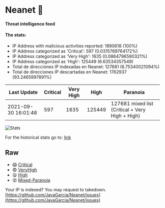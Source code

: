 # Neanet :hocho:
#### Threat intelligence feed
#### The stats:

- IP Address with malicious activities reported: 1890618 (100%)
- IP Address categorized as 'Critical':  597 (0.0315769764172%)
- IP Address categorized as 'Very High':  1635 (0.0864796590321%)
- IP Address categorized as 'High':  125449 (6.63534357549)
- Total de direcciones IP indexadas en Neanet:  127681 (6.75340021094%)
- Total de direcciones IP descartadas en Neanet:  1762937 (93.2465997891%)

| Last Update | Critical | Very High | High | Paranoia |
| --- | --- | --- | --- | --- |
| 2021-09-30 16:01:48 | 597 | 1635 | 125449 | 127681 mixed list (Critical + Very High + High)|

![Stats](https://docs.google.com/spreadsheets/d/e/2PACX-1vSnaNMIXVabIpDJjufMlzH7poXnshF3mgd8Is1g9ytUEzVsP5my4Trn8f-xkoLLQ38xpL3HtmUexLo6/pubchart?oid=501124687&format=image)

For the historical stats go to: [link](/stats.csv)
## Raw
- :scream: [Critical](https://raw.githubusercontent.com/JavaGarcia/Neanet/master/blacklists/neanet_critical.txt)
- :fearful: [VeryHigh](https://raw.githubusercontent.com/JavaGarcia/Neanet/master/blacklists/neanet_veryHigh.txtt)
- :frowning: [High](https://raw.githubusercontent.com/JavaGarcia/Neanet/master/blacklists/neanet_high.txt)
- :dizzy_face: [Mixed-Paranoia](https://raw.githubusercontent.com/JavaGarcia/Neanet/master/blacklists/neanet_all.txt)


Your IP is indexed? You may request to takedown. [https://github.com/JavaGarcia/Neanet/issues](https://github.com/JavaGarcia/Neanet/issues)














































































































































































































































































































































































































































































































































































































































































































































































































































































































































































































































































































































































































































































































































































































































































































































































































































































































































































































































































































































































































































































































































































































































































































































































































































































































































































































































































































































































































































































































































































































































































































































































































































































































































































































































































































































































































































































































































































































































































































































































































































































































































































































































































































































































































































































































































































































































































































































































































































































































































































































































































































































































































































































































































































































































































































































































































































































































































































































































































































































































































































































































































































































































































































































































































































































































































































































































































































































































































































































































































































































































































































































































































































































































































































































































































































































































































































































































































































































































































































































































































































































































































































































































































































































































































































































































































































































































































































































































































































































































































































































































































































































































































































































































































